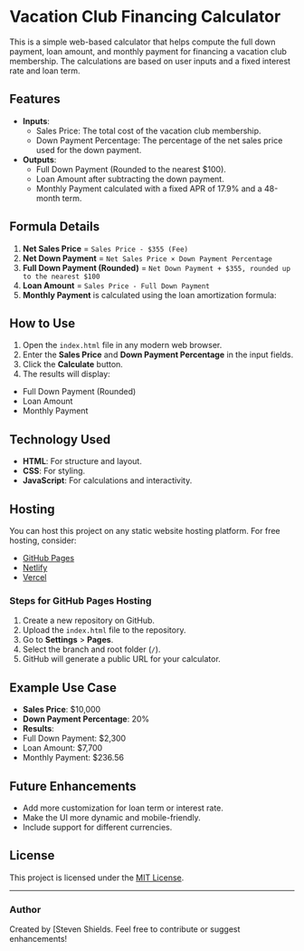 # Vacation Club Financing Calculator

This is a simple web-based calculator that helps compute the full down payment, loan amount, and monthly payment for financing a vacation club membership. The calculations are based on user inputs and a fixed interest rate and loan term.

## Features
- **Inputs**:
  - Sales Price: The total cost of the vacation club membership.
  - Down Payment Percentage: The percentage of the net sales price used for the down payment.
- **Outputs**:
  - Full Down Payment (Rounded to the nearest $100).
  - Loan Amount after subtracting the down payment.
  - Monthly Payment calculated with a fixed APR of 17.9% and a 48-month term.

## Formula Details
1. **Net Sales Price** = `Sales Price - $355 (Fee)`
2. **Net Down Payment** = `Net Sales Price × Down Payment Percentage`
3. **Full Down Payment (Rounded)** = `Net Down Payment + $355, rounded up to the nearest $100`
4. **Loan Amount** = `Sales Price - Full Down Payment`
5. **Monthly Payment** is calculated using the loan amortization formula:

## How to Use
1. Open the `index.html` file in any modern web browser.
2. Enter the **Sales Price** and **Down Payment Percentage** in the input fields.
3. Click the **Calculate** button.
4. The results will display:
- Full Down Payment (Rounded)
- Loan Amount
- Monthly Payment

## Technology Used
- **HTML**: For structure and layout.
- **CSS**: For styling.
- **JavaScript**: For calculations and interactivity.

## Hosting
You can host this project on any static website hosting platform. For free hosting, consider:
- [GitHub Pages](https://pages.github.com)
- [Netlify](https://www.netlify.com)
- [Vercel](https://vercel.com)

### Steps for GitHub Pages Hosting
1. Create a new repository on GitHub.
2. Upload the `index.html` file to the repository.
3. Go to **Settings** > **Pages**.
4. Select the branch and root folder (`/`).
5. GitHub will generate a public URL for your calculator.

## Example Use Case
- **Sales Price**: $10,000
- **Down Payment Percentage**: 20%
- **Results**:
- Full Down Payment: $2,300
- Loan Amount: $7,700
- Monthly Payment: $236.56

## Future Enhancements
- Add more customization for loan term or interest rate.
- Make the UI more dynamic and mobile-friendly.
- Include support for different currencies.

## License
This project is licensed under the [MIT License](https://opensource.org/licenses/MIT).

---

### Author
Created by [Steven Shields. Feel free to contribute or suggest enhancements!
